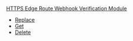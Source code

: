 <!-- Code generated for API Clients. DO NOT EDIT. -->

[HTTPS Edge Route Webhook Verification Module](#api-edge-route-webhook-verification-module)

- [Replace](#api-edge-route-webhook-verification-module-replace)
- [Get](#api-edge-route-webhook-verification-module-get)
- [Delete](#api-edge-route-webhook-verification-module-delete)
